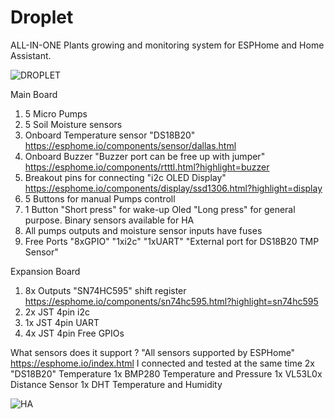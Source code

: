 # Droplet
 ALL-IN-ONE Plants growing and monitoring system for ESPHome and Home Assistant.
 
 
 ![DROPLET](https://raw.githubusercontent.com/PricelessToolkit/Droplet/main/img/droplet.jpg)
 
  Main Board
 1. 5 Micro Pumps
 2. 5 Soil Moisture sensors 
 3. Onboard Temperature sensor "DS18B20" https://esphome.io/components/sensor/dallas.html
 4. Onboard Buzzer "Buzzer port can be free up with jumper" https://esphome.io/components/rtttl.html?highlight=buzzer
 5. Breakout pins for connecting "i2c OLED Display" https://esphome.io/components/display/ssd1306.html?highlight=display
 6. 5 Buttons for manual Pumps controll
 7. 1 Button "Short press" for wake-up Oled "Long press" for general purpose. Binary sensors available for HA
 8. All pumps outputs and moisture sensor inputs have fuses
 9. Free Ports "8xGPIO" "1xi2c" "1xUART" "External port for DS18B20 TMP Sensor"
 
 
 Expansion Board
 1. 8x Outputs "SN74HC595" shift register https://esphome.io/components/sn74hc595.html?highlight=sn74hc595
 2. 2x JST 4pin i2c
 3. 1x JST 4pin UART
 4. 4x JST 4pin Free GPIOs
 
 

 What sensors does it support ? "All sensors supported by ESPHome" https://esphome.io/index.html
 I connected and tested at the same time
 2x "DS18B20" Temperature
 1x BMP280 Temperature and Pressure
 1x VL53L0x Distance Sensor
 1x DHT Temperature and Humidity
 
 
 ![HA](https://raw.githubusercontent.com/PricelessToolkit/Droplet/main/img/HASensors.JPG)
